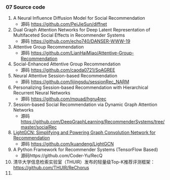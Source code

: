 ### 07 Source code

1. A Neural Influence Diffusion Model for Social Recommendation
   - 源码 https://github.com/PeiJieSun/diffnet
2. Dual Graph Attention Networks for Deep Latent Representation of Multifaceted Social Effects in Recommender Systems
   - 源码 https://github.com/echo740/DANSER-WWW-19
3. Attentive Group Recommendation
   - 源码 https://github.com/LianHaiMiao/Attentive-Group-Recommendation
4. Social-Enhanced Attentive Group Recommendation
   - 源码 https://github.com/caoda0721/SoAGREE
5. Neural Attentive Session-based Recommendation
   - 源码 https://github.com/lijingsdu/sessionRec_NARM
6. Personalizing Session-based Recommendation with Hierarchical Recurrent Neural Networks
   - 源码 https://github.com/mquad/hgru4rec
7. Session-based Social Recommendation via Dynamic Graph Attention Networks
   - 源码 https://github.com/DeepGraphLearning/RecommenderSystems/tree/master/socialRec
8. [LightGCN: Simplifying and Powering Graph Convolution Network for Recommendation](https://arxiv.org/pdf/2002.02126) 
   - 源码 https://github.com/kuandeng/LightGCN
9. A Python Framework for Recommender Systems (TensorFlow Based)
   - 源码https://github.com/Coder-Yu/RecQ
10. 清华大学信息检索实验室（THUIR）发布的轻量级Top-K推荐评测框架：https://github.com/THUIR/ReChorus
11. 